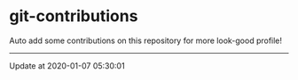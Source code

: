 # git-contributions

Auto add some contributions on this repository for more look-good profile!

---

Update at 2020-01-07 05:30:01
